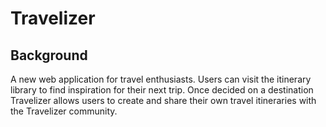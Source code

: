# Travelizer

## Background
A new web application for travel enthusiasts. Users can visit the itinerary library to find inspiration for their next trip. Once decided on a destination Travelizer allows users to create and share their own travel itineraries with the Travelizer community.




